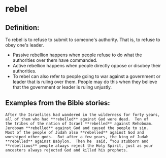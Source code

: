 rebel
=====

###

Definition:
-----------

To rebel is to refuse to submit to someone's authority. That is, to
refuse to obey one's leader.

-   Passive rebellion happens when people refuse to do what the
    authorities over them have commanded.
-   Active rebellion happens when people directly oppose or disobey
    their authorities.
-   To rebel can also refer to people going to war against a government
    or leader that is ruling over them. People may do this when they
    believe that the government or leader is ruling unjustly.

Examples from the Bible stories:
--------------------------------

    After the Israelites had wandered in the wilderness for forty years,
    all of them who had **rebelled** against God were dead.  Ten of
    the tribes of the nation of Israel **rebelled** against Rehoboam.
    Jeroboam **rebelled** against God and caused the people to sin.
    Most of the people of Judah also **rebelled** against God and
    worshiped other gods.  But after a few years, the king of Judah
    **rebelled** against Babylon.  Then he  said, “You stubborn and
    **rebellious** people always reject the Holy Spirit, just as your
    ancestors always rejected God and killed his prophets.
